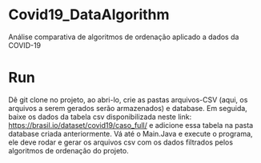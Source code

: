 # Covid19_DataAlgorithm
Análise comparativa de algoritmos de ordenação aplicado a dados da COVID-19

# Run
Dê git clone no projeto, ao abri-lo, crie as pastas arquivos-CSV (aqui, os arquivos a serem gerados serão armazenados) e database. Em seguida, baixe os dados da tabela csv disponibilizada neste link: https://brasil.io/dataset/covid19/caso_full/ e adicione essa tabela na pasta database criada anteriormente. Vá até o Main.Java e execute o programa, ele deve rodar e gerar os arquivos csv com os dados filtrados pelos algoritmos
de ordenação do projeto.